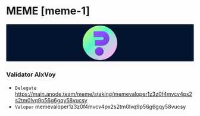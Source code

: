 # MEME [meme-1]
![MEME Guide](https://github.com/Voynitskiy/Voynitskiy/blob/main/mainnet/MEME/MEME.png)
### Validator AlxVoy
* `Delegate` https://main.anode.team/meme/staking/memevaloper1z3z0f4mvcv4px2s2tm0lvq9p56g6gqy58vucsy
* `Valoper` memevaloper1z3z0f4mvcv4px2s2tm0lvq9p56g6gqy58vucsy
